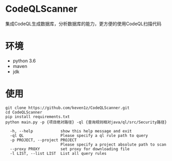 # CodeQLScanner
集成CodeQL生成数据库，分析数据库的能力，更方便的使用CodeQL扫描代码
# 环境
* python 3.6
* maven
* jdk

# 使用
```shell
git clone https://github.com/keven1z/CodeQLScanner.git
cd CodeQLScanner
pip install requirements.txt
python main.py -p {项目绝对路径} -ql {查询规则相对java/ql/src/Security路径}
```

```
  -h, --help            show this help message and exit
  -ql QL                Please specify a ql rule path to query
  -p PROJECT, --project PROJECT
                        Please specify a project absolute path to scan
  --proxy PROXY         set proxy for downloading file
  -l LIST, --list LIST  List all query rules
```

